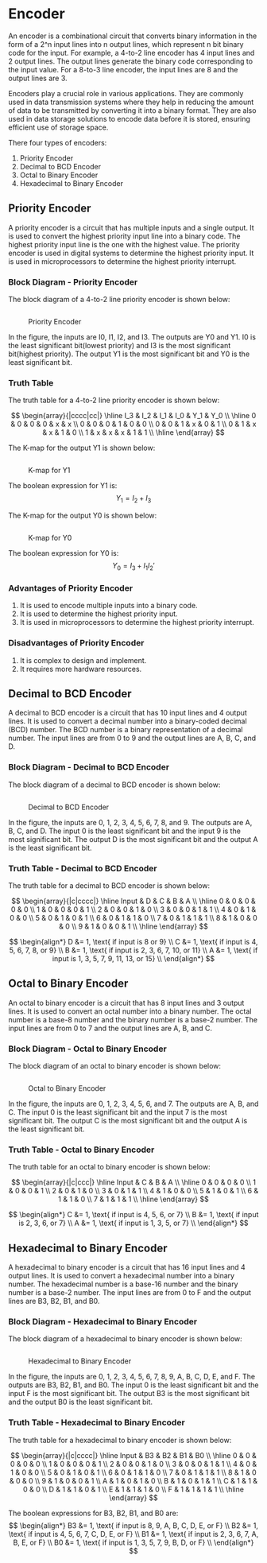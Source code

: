 # Encoder

An encoder is a combinational circuit that converts binary information in the form of a 2^n input lines into n output lines, which represent n bit binary code for the input. For example, a 4-to-2 line encoder has 4 input lines and 2 output lines. The output lines generate the binary code corresponding to the input value. For a 8-to-3 line encoder, the input lines are 8 and the output lines are 3.

Encoders play a crucial role in various applications. They are commonly used in data transmission systems where they help in reducing the amount of data to be transmitted by converting it into a binary format. They are also used in data storage solutions to encode data before it is stored, ensuring efficient use of storage space.

There four types of encoders:

1. Priority Encoder
2. Decimal to BCD Encoder
3. Octal to Binary Encoder
4. Hexadecimal to Binary Encoder

## Priority Encoder

A priority encoder is a circuit that has multiple inputs and a single output. It is used to convert the highest priority input line into a binary code. The highest priority input line is the one with the highest value. The priority encoder is used in digital systems to determine the highest priority input. It is used in microprocessors to determine the highest priority interrupt.

### Block Diagram - Priority Encoder

The block diagram of a 4-to-2 line priority encoder is shown below:

<figure><img src=".gitbook/assets/encoder/priority-encoder.png" alt=""><figcaption><p>Priority Encoder</p></figcaption></figure>

In the figure, the inputs are I0, I1, I2, and I3. The outputs are Y0 and Y1. I0 is the least significant bit(lowest priority) and I3 is the most significant bit(highest priority). The output Y1 is the most significant bit and Y0 is the least significant bit.

### Truth Table

The truth table for a 4-to-2 line priority encoder is shown below:

$$
\begin{array}{|cccc|cc|}
\hline
I_3 & I_2 & I_1 & I_0 & Y_1 & Y_0 \\
\hline
0 & 0 & 0 & 0 & x & x \\
0 & 0 & 0 & 1 & 0 & 0 \\
0 & 0 & 1 & x & 0 & 1 \\
0 & 1 & x & x & 1 & 0 \\
1 & x & x & x & 1 & 1 \\
\hline
\end{array}
$$

The K-map for the output Y1 is shown below:

<figure><img src=".gitbook/assets/encoder/priority-encoder-kmap.png" alt=""><figcaption><p>K-map for Y1</p></figcaption></figure>

The boolean expression for Y1 is:
$$
Y_1 = I_2 + I_3
$$

The K-map for the output Y0 is shown below:

<figure><img src=".gitbook/assets/encoder/priority-encoder-kmap-1.png" alt=""><figcaption><p>K-map for Y0</p></figcaption></figure>

The boolean expression for Y0 is:
$$
Y_0 = I_3 + I_1I_2'
$$


### Advantages of Priority Encoder

1. It is used to encode multiple inputs into a binary code.
2. It is used to determine the highest priority input.
3. It is used in microprocessors to determine the highest priority interrupt.

### Disadvantages of Priority Encoder

1. It is complex to design and implement.
2. It requires more hardware resources.

## Decimal to BCD Encoder

A decimal to BCD encoder is a circuit that has 10 input lines and 4 output lines. It is used to convert a decimal number into a binary-coded decimal (BCD) number. The BCD number is a binary representation of a decimal number. The input lines are from 0 to 9 and the output lines are A, B, C, and D.

### Block Diagram - Decimal to BCD Encoder

The block diagram of a decimal to BCD encoder is shown below:

<figure><img src=".gitbook/assets/encoder/decimal-to-bcd-encoder.png" alt=""><figcaption><p>Decimal to BCD Encoder</p></figcaption></figure>

In the figure, the inputs are 0, 1, 2, 3, 4, 5, 6, 7, 8, and 9. The outputs are A, B, C, and D. The input 0 is the least significant bit and the input 9 is the most significant bit. The output D is the most significant bit and the output A is the least significant bit.

### Truth Table - Decimal to BCD Encoder

The truth table for a decimal to BCD encoder is shown below:

$$
\begin{array}{|c|cccc|}
\hline
Input & D & C & B & A \\
\hline
0 & 0 & 0 & 0 & 0 \\
1 & 0 & 0 & 0 & 1 \\
2 & 0 & 0 & 1 & 0 \\
3 & 0 & 0 & 1 & 1 \\
4 & 0 & 1 & 0 & 0 \\
5 & 0 & 1 & 0 & 1 \\
6 & 0 & 1 & 1 & 0 \\
7 & 0 & 1 & 1 & 1 \\
8 & 1 & 0 & 0 & 0 \\
9 & 1 & 0 & 0 & 1 \\
\hline
\end{array}
$$

$$
\begin{align*}
D &= 1, \text{ if input is 8 or 9} \\
C &= 1, \text{ if input is 4, 5, 6, 7, 8, or 9} \\
B &= 1, \text{ if input is 2, 3, 6, 7, 10, or 11} \\
A &= 1, \text{ if input is 1, 3, 5, 7, 9, 11, 13, or 15} \\
\end{align*}
$$

## Octal to Binary Encoder

An octal to binary encoder is a circuit that has 8 input lines and 3 output lines. It is used to convert an octal number into a binary number. The octal number is a base-8 number and the binary number is a base-2 number. The input lines are from 0 to 7 and the output lines are A, B, and C.

### Block Diagram - Octal to Binary Encoder

The block diagram of an octal to binary encoder is shown below:

<figure><img src=".gitbook/assets/encoder/octal-to-binary-encoder.png" alt=""><figcaption><p>Octal to Binary Encoder</p></figcaption></figure>

In the figure, the inputs are 0, 1, 2, 3, 4, 5, 6, and 7. The outputs are A, B, and C. The input 0 is the least significant bit and the input 7 is the most significant bit. The output C is the most significant bit and the output A is the least significant bit.

### Truth Table - Octal to Binary Encoder

The truth table for an octal to binary encoder is shown below:

$$
\begin{array}{|c|ccc|}
\hline
Input & C & B & A \\
\hline
0 & 0 & 0 & 0 \\
1 & 0 & 0 & 1 \\
2 & 0 & 1 & 0 \\
3 & 0 & 1 & 1 \\
4 & 1 & 0 & 0 \\
5 & 1 & 0 & 1 \\
6 & 1 & 1 & 0 \\
7 & 1 & 1 & 1 \\
\hline
\end{array}
$$

$$
\begin{align*}
C &= 1, \text{ if input is 4, 5, 6, or 7} \\
B &= 1, \text{ if input is 2, 3, 6, or 7} \\
A &= 1, \text{ if input is 1, 3, 5, or 7} \\
\end{align*}
$$

## Hexadecimal to Binary Encoder

A hexadecimal to binary encoder is a circuit that has 16 input lines and 4 output lines. It is used to convert a hexadecimal number into a binary number. The hexadecimal number is a base-16 number and the binary number is a base-2 number. The input lines are from 0 to F and the output lines are B3, B2, B1, and B0.

### Block Diagram - Hexadecimal to Binary Encoder

The block diagram of a hexadecimal to binary encoder is shown below:

<figure><img src=".gitbook/assets/encoder/hexadecimal-to-binary-encoder.png" alt=""><figcaption><p>Hexadecimal to Binary Encoder</p></figcaption></figure>

In the figure, the inputs are 0, 1, 2, 3, 4, 5, 6, 7, 8, 9, A, B, C, D, E, and F. The outputs are B3, B2, B1, and B0. The input 0 is the least significant bit and the input F is the most significant bit. The output B3 is the most significant bit and the output B0 is the least significant bit.

### Truth Table - Hexadecimal to Binary Encoder

The truth table for a hexadecimal to binary encoder is shown below:

$$
\begin{array}{|c|cccc|}
\hline
Input & B3 & B2 & B1 & B0 \\
\hline
0 & 0 & 0 & 0 & 0 \\
1 & 0 & 0 & 0 & 1 \\
2 & 0 & 0 & 1 & 0 \\
3 & 0 & 0 & 1 & 1 \\
4 & 0 & 1 & 0 & 0 \\
5 & 0 & 1 & 0 & 1 \\
6 & 0 & 1 & 1 & 0 \\
7 & 0 & 1 & 1 & 1 \\
8 & 1 & 0 & 0 & 0 \\
9 & 1 & 0 & 0 & 1 \\
A & 1 & 0 & 1 & 0 \\
B & 1 & 0 & 1 & 1 \\
C & 1 & 1 & 0 & 0 \\
D & 1 & 1 & 0 & 1 \\
E & 1 & 1 & 1 & 0 \\
F & 1 & 1 & 1 & 1 \\
\hline
\end{array}
$$

The boolean expressions for B3, B2, B1, and B0 are:
$$
\begin{align*}
B3 &= 1, \text{ if input is 8, 9, A, B, C, D, E, or F} \\
B2 &= 1, \text{ if input is 4, 5, 6, 7, C, D, E, or F} \\
B1 &= 1, \text{ if input is 2, 3, 6, 7, A, B, E, or F} \\
B0 &= 1, \text{ if input is 1, 3, 5, 7, 9, B, D, or F} \\
\end{align*}
$$

